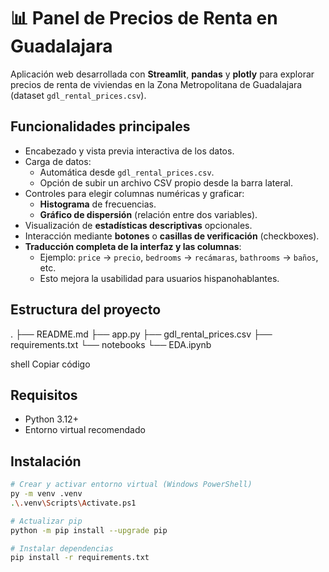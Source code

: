 # 📊 Panel de Precios de Renta en Guadalajara

Aplicación web desarrollada con **Streamlit**, **pandas** y **plotly** para explorar precios de renta de viviendas en la Zona Metropolitana de Guadalajara (dataset `gdl_rental_prices.csv`).

## Funcionalidades principales

- Encabezado y vista previa interactiva de los datos.
- Carga de datos:
  - Automática desde `gdl_rental_prices.csv`.
  - Opción de subir un archivo CSV propio desde la barra lateral.
- Controles para elegir columnas numéricas y graficar:
  - **Histograma** de frecuencias.
  - **Gráfico de dispersión** (relación entre dos variables).
- Visualización de **estadísticas descriptivas** opcionales.
- Interacción mediante **botones** o **casillas de verificación** (checkboxes).
- **Traducción completa de la interfaz y las columnas**:  
  - Ejemplo: `price` → `precio`, `bedrooms` → `recámaras`, `bathrooms` → `baños`, etc.  
  - Esto mejora la usabilidad para usuarios hispanohablantes.

## Estructura del proyecto

.
├── README.md
├── app.py
├── gdl_rental_prices.csv
├── requirements.txt
└── notebooks
└── EDA.ipynb

shell
Copiar código

## Requisitos

- Python 3.12+
- Entorno virtual recomendado

## Instalación

```bash
# Crear y activar entorno virtual (Windows PowerShell)
py -m venv .venv
.\.venv\Scripts\Activate.ps1

# Actualizar pip
python -m pip install --upgrade pip

# Instalar dependencias
pip install -r requirements.txt
